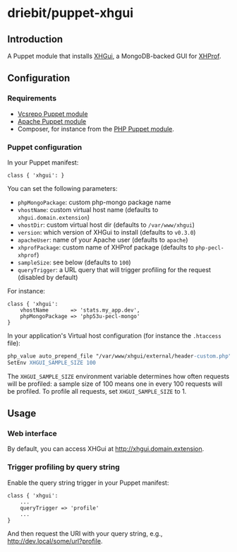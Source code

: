 driebit/puppet-xhgui
====================

Introduction
-----------
A Puppet module that installs [XHGui](https://github.com/preinheimer/xhgui),
a MongoDB-backed GUI for [XHProf](https://github.com/facebook/xhprof).

Configuration
-------------

### Requirements

* [Vcsrepo Puppet module](https://github.com/puppetlabs/puppetlabs-vcsrepo)
* [Apache Puppet module](https://github.com/example42/puppet-apache)
* Composer, for instance from the [PHP Puppet module](http://forge.puppetlabs.com/nodes/php).

### Puppet configuration

In your Puppet manifest:

```puppet
class { 'xhgui': }
```

You can set the following parameters:

* `phpMongoPackage`: custom php-mongo package name
* `vhostName`: custom virtual host name (defaults to `xhgui.domain.extension`)
* `vhostDir`: custom virtual host dir (defaults to `/var/www/xhgui`)
* `version`: which version of XHGui to install (defaults to `v0.3.0`)
* `apacheUser`: name of your Apache user (defaults to `apache`)
* `xhprofPackage`: custom name of XHProf package (defaults to `php-pecl-xhprof`)
* `sampleSize`: see below (defaults to `100`)
* `queryTrigger`: a URL query that will trigger profiling for the request (disabled by default)

For instance:

```puppet
class { 'xhgui':
    vhostName       => 'stats.my_app.dev',
    phpMongoPackage => 'php53u-pecl-mongo'
}
```

In your application's Virtual host configuration (for instance the `.htaccess` file):

```apache
php_value auto_prepend_file "/var/www/xhgui/external/header-custom.php"
SetEnv XHGUI_SAMPLE_SIZE 100
```

The `XHGUI_SAMPLE_SIZE` environment variable determines how often requests will
be profiled: a sample size of 100 means one in every 100 requests will be
profiled. To profile all requests, set `XHGUI_SAMPLE_SIZE` to 1.

Usage
-----

### Web interface

By default, you can access XHGui at http://xhgui.domain.extension.

### Trigger profiling by query string

Enable the query string trigger in your Puppet manifest:

```puppet
class { 'xhgui':
    ...
    queryTrigger => 'profile'
    ...
}
```

And then request the URI with your query string, e.g., http://dev.local/some/url?profile.
